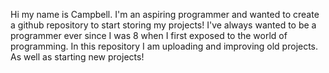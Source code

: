 Hi my name is Campbell.
I'm an aspiring programmer and wanted to create a github repository to start storing my projects!
I've always wanted to be a programmer ever since I was 8 when I first exposed to the world of programming.
In this repository I am uploading and improving old projects.
As well as starting new projects!
